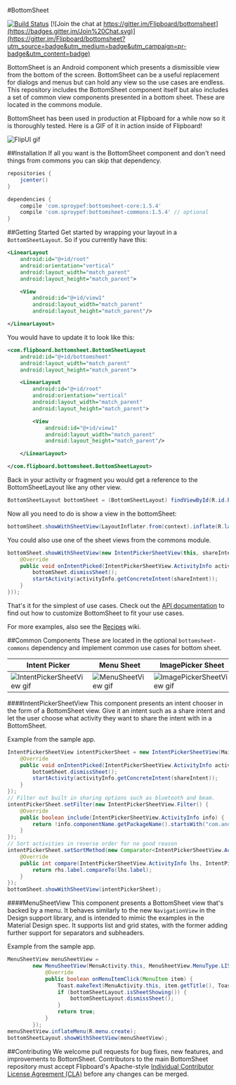 #BottomSheet

[![Build Status](https://travis-ci.org/Flipboard/bottomsheet.svg)](https://travis-ci.org/Flipboard/bottomsheet) [![Join the chat at https://gitter.im/Flipboard/bottomsheet](https://badges.gitter.im/Join%20Chat.svg)](https://gitter.im/Flipboard/bottomsheet?utm_source=badge&utm_medium=badge&utm_campaign=pr-badge&utm_content=badge)

BottomSheet is an Android component which presents a dismissible view from the bottom of the screen. BottomSheet can be a useful replacement for dialogs and menus but can hold any view so the use cases are endless. This repository includes the BottomSheet component itself but also includes a set of common view components presented in a bottom sheet. These are located in the commons module.

BottomSheet has been used in production at Flipboard for a while now so it is thoroughly tested. Here is a GIF of it in action inside of Flipboard!

![FlipUI gif](http://i.imgur.com/2e3ZhoU.gif)

##Installation
If all you want is the BottomSheet component and don't need things from commons you can skip that dependency.
```groovy
repositories {
    jcenter()
}

dependencies {
    compile 'com.sproypef:bottomsheet-core:1.5.4'
    compile 'com.sproypef:bottomsheet-commons:1.5.4' // optional
}
```

##Getting Started
Get started by wrapping your layout in a `BottomSheetLayout`. So if you currently have this:
```xml
<LinearLayout
	android:id="@+id/root"
	android:orientation="vertical"
	android:layout_width="match_parent"
	android:layout_height="match_parent">

	<View
		android:id="@+id/view1"
		android:layout_width="match_parent"
		android:layout_height="match_parent"/>

</LinearLayout>
```

You would have to update it to look like this:
```xml
<com.flipboard.bottomsheet.BottomSheetLayout
	android:id="@+id/bottomsheet"
	android:layout_width="match_parent"
	android:layout_height="match_parent">

	<LinearLayout
		android:id="@+id/root"
		android:orientation="vertical"
		android:layout_width="match_parent"
		android:layout_height="match_parent">

		<View
			android:id="@+id/view1"
			android:layout_width="match_parent"
			android:layout_height="match_parent"/>

	</LinearLayout>

</com.flipboard.bottomsheet.BottomSheetLayout>
```

Back in your activity or fragment you would get a reference to the BottomSheetLayout like any other view.
```java
BottomSheetLayout bottomSheet = (BottomSheetLayout) findViewById(R.id.bottomsheet);
```

Now all you need to do is show a view in the bottomSheet:
```java
bottomSheet.showWithSheetView(LayoutInflater.from(context).inflate(R.layout.my_sheet_layout, bottomSheet, false));
```

You could also use one of the sheet views from the commons module.
```java
bottomSheet.showWithSheetView(new IntentPickerSheetView(this, shareIntent, "Share with...", new IntentPickerSheetView.OnIntentPickedListener() {
	@Override
	public void onIntentPicked(IntentPickerSheetView.ActivityInfo activityInfo) {
        bottomSheet.dismissSheet();
		startActivity(activityInfo.getConcreteIntent(shareIntent));
	}
}));
```

That's it for the simplest of use cases. Check out the [API documentation](https://github.com/Flipboard/bottomsheet/wiki/API-Documentation) to find out how to customize BottomSheet to fit your use cases.

For more examples, also see the [Recipes](https://github.com/Flipboard/bottomsheet/wiki/Recipes) wiki.

##Common Components
These are located in the optional `bottomsheet-commons` dependency and implement common use cases for bottom sheet.

Intent Picker | Menu Sheet | ImagePicker Sheet
--- | --- | ---
![IntentPickerSheetView gif](http://i.imgur.com/wr9HJD1.gif) | ![MenuSheetView gif](http://i.imgur.com/f2j9Y5e.gif) | ![ImagePickerSheetView gif](https://camo.githubusercontent.com/23a9cf2bf9353a98d1b585e79d06639c7f5297c7/687474703a2f2f692e696d6775722e636f6d2f6f67764b4735692e676966)

####IntentPickerSheetView
This component presents an intent chooser in the form of a BottomSheet view. Give it an intent such as a share intent and let the user choose what activity they want to share the intent with in a BottomSheet.

Example from the sample app.
```java
IntentPickerSheetView intentPickerSheet = new IntentPickerSheetView(MainActivity.this, shareIntent, "Share with...", new IntentPickerSheetView.OnIntentPickedListener() {
	@Override
	public void onIntentPicked(IntentPickerSheetView.ActivityInfo activityInfo) {
		bottomSheet.dismissSheet();
		startActivity(activityInfo.getConcreteIntent(shareIntent));
	}
});
// Filter out built in sharing options such as bluetooth and beam.
intentPickerSheet.setFilter(new IntentPickerSheetView.Filter() {
	@Override
	public boolean include(IntentPickerSheetView.ActivityInfo info) {
		return !info.componentName.getPackageName().startsWith("com.android");
	}
});
// Sort activities in reverse order for no good reason
intentPickerSheet.setSortMethod(new Comparator<IntentPickerSheetView.ActivityInfo>() {
	@Override
	public int compare(IntentPickerSheetView.ActivityInfo lhs, IntentPickerSheetView.ActivityInfo rhs) {
		return rhs.label.compareTo(lhs.label);
	}
});
bottomSheet.showWithSheetView(intentPickerSheet);
```

####MenuSheetView
This component presents a BottomSheet view that's backed by a menu. It behaves similarly to the new `NavigationView` in the Design support library, and is intended to mimic the examples in the Material Design spec. It supports list and grid states, with the former adding further support for separators and subheaders.

Example from the sample app.
```java
MenuSheetView menuSheetView =
        new MenuSheetView(MenuActivity.this, MenuSheetView.MenuType.LIST, "Create...", new MenuSheetView.OnMenuItemClickListener() {
            @Override
            public boolean onMenuItemClick(MenuItem item) {
                Toast.makeText(MenuActivity.this, item.getTitle(), Toast.LENGTH_SHORT).show();
                if (bottomSheetLayout.isSheetShowing()) {
                    bottomSheetLayout.dismissSheet();
                }
                return true;
            }
        });
menuSheetView.inflateMenu(R.menu.create);
bottomSheetLayout.showWithSheetView(menuSheetView);
```

##Contributing
We welcome pull requests for bug fixes, new features, and improvements to BottomSheet. Contributors to the main BottomSheet repository must accept Flipboard's Apache-style [Individual Contributor License Agreement (CLA)](https://docs.google.com/forms/d/1gh9y6_i8xFn6pA15PqFeye19VqasuI9-bGp_e0owy74/viewform) before any changes can be merged.
